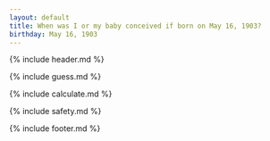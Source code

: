 ```yaml
---
layout: default
title: When was I or my baby conceived if born on May 16, 1903?
birthday: May 16, 1903
---
```


{% include header.md %}

{% include guess.md %}

{% include calculate.md %}

{% include safety.md %}

{% include footer.md %}



